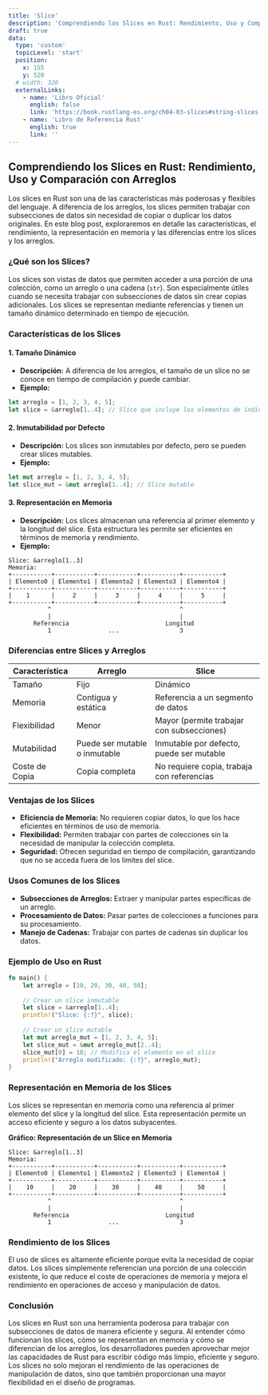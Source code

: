 ```yaml
---
title: 'Slice'
description: 'Comprendiendo los Slices en Rust: Rendimiento, Uso y Comparación con Arreglos'
draft: true
data:
  type: 'custom'
  topicLevel: 'start'
  position:
    x: 155
    y: 520
  # width: 320
  externalLinks:
    - name: 'Libro Oficial'
      english: false
      link: 'https://book.rustlang-es.org/ch04-03-slices#string-slices'
    - name: 'Libro de Referencia Rust'
      english: true
      link: ''
---
```

## Comprendiendo los Slices en Rust: Rendimiento, Uso y Comparación con Arreglos

Los slices en Rust son una de las características más poderosas y flexibles del lenguaje. A diferencia de los arreglos, los slices permiten trabajar con subsecciones de datos sin necesidad de copiar o duplicar los datos originales. En este blog post, exploraremos en detalle las características, el rendimiento, la representación en memoria y las diferencias entre los slices y los arreglos.

### ¿Qué son los Slices?

Los slices son vistas de datos que permiten acceder a una porción de una colección, como un arreglo o una cadena (`str`). Son especialmente útiles cuando se necesita trabajar con subsecciones de datos sin crear copias adicionales. Los slices se representan mediante referencias y tienen un tamaño dinámico determinado en tiempo de ejecución.

### Características de los Slices

#### 1. Tamaño Dinámico
- **Descripción:** A diferencia de los arreglos, el tamaño de un slice no se conoce en tiempo de compilación y puede cambiar.
- **Ejemplo:**

```rust
let arreglo = [1, 2, 3, 4, 5];
let slice = &arreglo[1..4]; // Slice que incluye los elementos de índice 1 a 3
```

#### 2. Inmutabilidad por Defecto
- **Descripción:** Los slices son inmutables por defecto, pero se pueden crear slices mutables.
- **Ejemplo:**

```rust
let mut arreglo = [1, 2, 3, 4, 5];
let slice_mut = &mut arreglo[1..4]; // Slice mutable
```

#### 3. Representación en Memoria
- **Descripción:** Los slices almacenan una referencia al primer elemento y la longitud del slice. Esta estructura les permite ser eficientes en términos de memoria y rendimiento.
- **Ejemplo:**

```plaintext
Slice: &arreglo[1..3]
Memoria:
+-----------+-----------+-----------+-----------+-----------+
| Elemento0 | Elemento1 | Elemento2 | Elemento3 | Elemento4 |
+-----------+-----------+-----------+-----------+-----------+
|    1      |     2     |     3     |     4     |     5     |
+-----------+-----------+-----------+-----------+-----------+
           ^                                    ^
           |                                    |
       Referencia                           Longitud
           1                ...                 3
```

### Diferencias entre Slices y Arreglos

| Característica | Arreglo | Slice |
|----------------|---------|-------|
| Tamaño         | Fijo    | Dinámico |
| Memoria        | Contigua y estática | Referencia a un segmento de datos |
| Flexibilidad   | Menor   | Mayor (permite trabajar con subsecciones) |
| Mutabilidad    | Puede ser mutable o inmutable | Inmutable por defecto, puede ser mutable |
| Coste de Copia | Copia completa | No requiere copia, trabaja con referencias |

### Ventajas de los Slices

- **Eficiencia de Memoria:** No requieren copiar datos, lo que los hace eficientes en términos de uso de memoria.
- **Flexibilidad:** Permiten trabajar con partes de colecciones sin la necesidad de manipular la colección completa.
- **Seguridad:** Ofrecen seguridad en tiempo de compilación, garantizando que no se acceda fuera de los límites del slice.

### Usos Comunes de los Slices

- **Subsecciones de Arreglos:** Extraer y manipular partes específicas de un arreglo.
- **Procesamiento de Datos:** Pasar partes de colecciones a funciones para su procesamiento.
- **Manejo de Cadenas:** Trabajar con partes de cadenas sin duplicar los datos.

### Ejemplo de Uso en Rust

```rust
fn main() {
    let arreglo = [10, 20, 30, 40, 50];
    
    // Crear un slice inmutable
    let slice = &arreglo[1..4];
    println!("Slice: {:?}", slice);
    
    // Crear un slice mutable
    let mut arreglo_mut = [1, 2, 3, 4, 5];
    let slice_mut = &mut arreglo_mut[2..4];
    slice_mut[0] = 10; // Modifica el elemento en el slice
    println!("Arreglo modificado: {:?}", arreglo_mut);
}

```

### Representación en Memoria de los Slices

Los slices se representan en memoria como una referencia al primer elemento del slice y la longitud del slice. Esta representación permite un acceso eficiente y seguro a los datos subyacentes.

**Gráfico: Representación de un Slice en Memoria**

```plaintext
Slice: &arreglo[1..3]
Memoria:
+-----------+-----------+-----------+-----------+-----------+
| Elemento0 | Elemento1 | Elemento2 | Elemento3 | Elemento4 |
+-----------+-----------+-----------+-----------+-----------+
|    10     |    20     |    30     |    40     |    50     |
+-----------+-----------+-----------+-----------+-----------+
           ^                                    ^
           |                                    |
       Referencia                           Longitud
           1                ...                 3
```

### Rendimiento de los Slices

El uso de slices es altamente eficiente porque evita la necesidad de copiar datos. Los slices simplemente referencian una porción de una colección existente, lo que reduce el coste de operaciones de memoria y mejora el rendimiento en operaciones de acceso y manipulación de datos.

### Conclusión

Los slices en Rust son una herramienta poderosa para trabajar con subsecciones de datos de manera eficiente y segura. Al entender cómo funcionan los slices, cómo se representan en memoria y cómo se diferencian de los arreglos, los desarrolladores pueden aprovechar mejor las capacidades de Rust para escribir código más limpio, eficiente y seguro. Los slices no solo mejoran el rendimiento de las operaciones de manipulación de datos, sino que también proporcionan una mayor flexibilidad en el diseño de programas.
